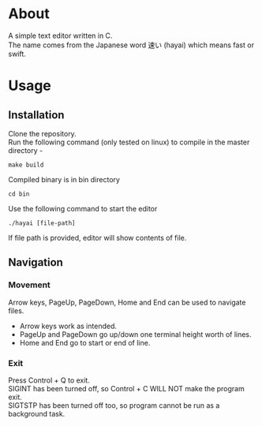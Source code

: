 # About
A simple text editor written in C.  
The name comes from the Japanese word 速い (hayai) which means fast or swift.  

# Usage

## Installation
Clone the repository.  
Run the following command (only tested on linux) to compile in the master directory -  
```
make build
```
Compiled binary is in bin directory
```
cd bin
```
Use the following command to start the editor
```
./hayai [file-path]
```
If file path is provided, editor will show contents of file.

## Navigation
### Movement
Arrow keys, PageUp, PageDown, Home and End can be used to navigate files.  
* Arrow keys work as intended.  
* PageUp and PageDown go up/down one terminal height worth of lines.  
* Home and End go to start or end of line.

### Exit
Press Control + Q to exit.  
SIGINT has been turned off, so Control + C WILL NOT make the program exit.  
SIGTSTP has been turned off too, so program cannot be run as a background task.  
